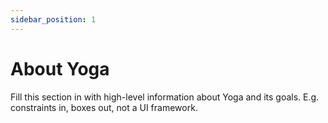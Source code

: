 ```yaml
---
sidebar_position: 1
---
```


# About Yoga

Fill this section in with high-level information about Yoga and its goals. E.g. constraints in, boxes out, not a UI framework.
